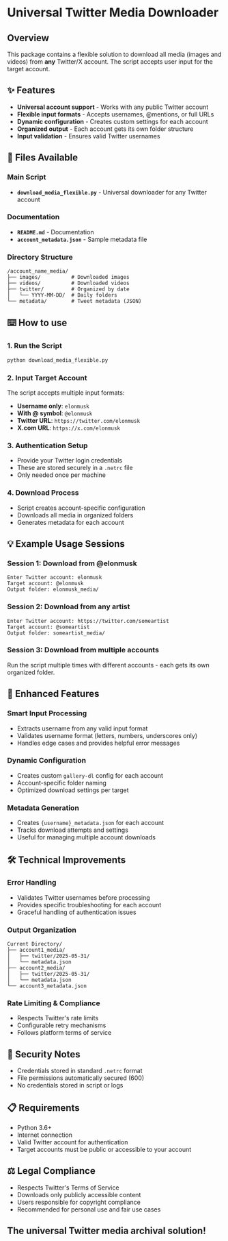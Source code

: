 # Universal Twitter Media Downloader

## Overview
This package contains a flexible solution to download all media (images and videos) from **any** Twitter/X account. The script accepts user input for the target account.

## ✨ Features
- **Universal account support** - Works with any public Twitter account
- **Flexible input formats** - Accepts usernames, @mentions, or full URLs
- **Dynamic configuration** - Creates custom settings for each account
- **Organized output** - Each account gets its own folder structure
- **Input validation** - Ensures valid Twitter usernames

## 📁 Files Available

### Main Script
- **`download_media_flexible.py`** - Universal downloader for any Twitter account

### Documentation
- **`README.md`** - Documentation
- **`account_metadata.json`** - Sample metadata file

### Directory Structure
```
/account_name_media/
├── images/          # Downloaded images
├── videos/          # Downloaded videos  
├── twitter/         # Organized by date
│   └── YYYY-MM-DD/  # Daily folders
└── metadata/        # Tweet metadata (JSON)
```

## ⌨️ How to use

### 1. Run the Script
```bash
python download_media_flexible.py
```

### 2. Input Target Account
The script accepts multiple input formats:
- **Username only**: `elonmusk`
- **With @ symbol**: `@elonmusk` 
- **Twitter URL**: `https://twitter.com/elonmusk`
- **X.com URL**: `https://x.com/elonmusk`

### 3. Authentication Setup
- Provide your Twitter login credentials
- These are stored securely in a `.netrc` file
- Only needed once per machine

### 4. Download Process
- Script creates account-specific configuration
- Downloads all media in organized folders
- Generates metadata for each account

## 💡 Example Usage Sessions

### Session 1: Download from @elonmusk
```
Enter Twitter account: elonmusk
Target account: @elonmusk
Output folder: elonmusk_media/
```

### Session 2: Download from any artist
```
Enter Twitter account: https://twitter.com/someartist
Target account: @someartist  
Output folder: someartist_media/
```

### Session 3: Download from multiple accounts
Run the script multiple times with different accounts - each gets its own organized folder.

## 🔧 Enhanced Features

### Smart Input Processing
- Extracts username from any valid input format
- Validates username format (letters, numbers, underscores only)
- Handles edge cases and provides helpful error messages

### Dynamic Configuration
- Creates custom `gallery-dl` config for each account
- Account-specific folder naming
- Optimized download settings per target

### Metadata Generation
- Creates `{username}_metadata.json` for each account
- Tracks download attempts and settings
- Useful for managing multiple account downloads

## 🛠️ Technical Improvements

### Error Handling
- Validates Twitter usernames before processing
- Provides specific troubleshooting for each account
- Graceful handling of authentication issues

### Output Organization
```
Current Directory/
├── account1_media/
│   ├── twitter/2025-05-31/
│   └── metadata.json
├── account2_media/
│   ├── twitter/2025-05-31/
│   └── metadata.json
└── account3_metadata.json
```

### Rate Limiting & Compliance
- Respects Twitter's rate limits
- Configurable retry mechanisms
- Follows platform terms of service

## 🔐 Security Notes
- Credentials stored in standard `.netrc` format
- File permissions automatically secured (600)
- No credentials stored in script or logs

## 📋 Requirements
- Python 3.6+
- Internet connection
- Valid Twitter account for authentication
- Target accounts must be public or accessible to your account

## ⚖️ Legal Compliance
- Respects Twitter's Terms of Service
- Downloads only publicly accessible content
- Users responsible for copyright compliance
- Recommended for personal use and fair use cases

## The universal Twitter media archival solution!
